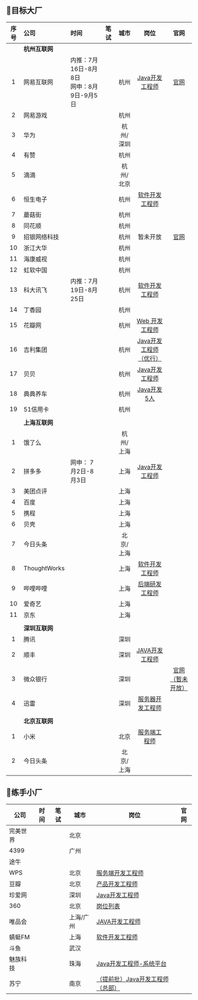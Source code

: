 

## :rocket:目标大厂

| 序号 | 公司           | 时间                                         | 笔试 |   城市    |                             岗位                             |                             官网                             |
| :--: | :------------- | :------------------------------------------- | :--- | :-------: | :----------------------------------------------------------: | :----------------------------------------------------------: |
|      | **杭州互联网** |                                              |      |           |                                                              |                                                              |
|  1   | 网易互联网     | 内推：7月16日-8月8日<br/>网申：8月9日-9月5日 |      |   杭州    | [Java开发工程师](https://campus.163.com/app/jobDetail/index?id=102) |   [官网](https://www.nowcoder.com/activity/campus2019/149)   |
|  2   | 网易游戏       |                                              |      |   杭州    |                                                              |                                                              |
|  3   | 华为           |                                              |      | 杭州/深圳 |                                                              |                                                              |
|  4   | 有赞           |                                              |      |   杭州    |                                                              |                                                              |
|  5   | 滴滴           |                                              |      | 杭州/北京 |                                                              |                                                              |
|  6   | 恒生电子       |                                              |      |   杭州    | [软件开发工程师](http://campus.hundsun.com/zpdetail/230193316?r=&p=&c=3301&d=&k=) |                                                              |
|  7   | 蘑菇街         |                                              |      |   杭州    |                                                              |                                                              |
|  8   | 同花顺         |                                              |      |   杭州    |                                                              |                                                              |
|  9   | 招银网络科技   |                                              |      |   杭州    |                           暂未开放                           | [官网](http://cmbnt.cmbchina.com/bulletin/cmbnt2018spring/index.html) |
|  10  | 浙江大华       |                                              |      |   杭州    |                                                              |                                                              |
|  11  | 海康威视       |                                              |      |   杭州    |                                                              |                                                              |
|  12  | 虹软中国       |                                              |      |   杭州    |                                                              |                                                              |
|  13  | 科大讯飞       | 内推：7月19日-8月25日                        |      |   杭州    | [软件开发工程师](https://iflytek.cheng95.com/position/detail?channel=2&id=22) |                                                              |
|  14  | 丁香园         |                                              |      |   杭州    |                                                              |                                                              |
|  15  | 花瓣网         |                                              |      |   杭州    | [Web 开发工程师](http://huaban.com/about/join_us/#web_developer) |                                                              |
|  16  | 吉利集团       |                                              |      |   杭州    | [Java开发工程师（优行）](http://campus.geely.com/home/webschool/xzlist?studentType=1#) |                                                              |
|  17  | 贝贝           |                                              |      |   杭州    | [Java开发工程师](http://campus.51job.com/beibei2018/position.html) |                                                              |
|  18  | 典典养车       |                                              |      |   杭州    |       [Java开发 5人](http://www.ddyc.com/jobs/1.html)        |                                                              |
|  19  | 51信用卡       |                                              |      |   杭州    |                                                              |                                                              |
|      |                |                                              |      |           |                                                              |                                                              |
|      | **上海互联网** |                                              |      |           |                                                              |                                                              |
|  1   | 饿了么         |                                              |      | 杭州/上海 |                                                              |                                                              |
|  2   | 拼多多         | 网申： 7月2日-8月3日                         |      |   上海    | [Java开发工程师](http://pinduoduo.zhiye.com/zpdetail/620197931) |                                                              |
|  3   | 美团点评       |                                              |      |   上海    |                                                              |                                                              |
|  4   | 百度           |                                              |      |   上海    |                                                              |                                                              |
|  5   | 携程           |                                              |      |   上海    |                                                              |                                                              |
|  6   | 贝壳           |                                              |      |   上海    |                                                              |                                                              |
|  7   | 今日头条       |                                              |      | 北京/上海 |                                                              |                                                              |
|  8   | ThoughtWorks   |                                              |      |   上海    | [软件开发工程师](https://join.thoughtworks.cn/recruitment_process#jobs) |                                                              |
|  9   | 哔哩哔哩       |                                              |      |   上海    | [后端研发工程师](http://campus.chinahr.com/2018/bilibili/index.html#t3) |                                                              |
|  10  | 爱奇艺         |                                              |      |   上海    |                                                              |                                                              |
|  11  | 京东           |                                              |      |   上海    |                                                              |                                                              |
|      |                |                                              |      |           |                                                              |                                                              |
|      | **深圳互联网** |                                              |      |           |                                                              |                                                              |
|  1   | 腾讯           |                                              |      |   深圳    |                                                              |                                                              |
|  2   | 顺丰           |                                              |      |   深圳    | [JAVA开发工程师](http://campus.sf-tech.com.cn/campusRecruitment/Jobinner1.html?p=29974628167) |                                                              |
|  3   | 微众银行       |                                              |      |   深圳    |                                                              |       [官网（暂未开放）](https://webank.cheng95.com/)        |
|  4   | 迅雷           |                                              |      |   深圳    | [服务器开发工程师](http://campus.xunlei.com/position.html?tab=1) |                                                              |
|      |                |                                              |      |           |                                                              |                                                              |
|      | **北京互联网** |                                              |      |           |                                                              |                                                              |
|  1   | 小米           |                                              |      |   北京    |    [服务端工程师](https://hr.xiaomi.com/campus/view/867)     |                                                              |
|  2   | 今日头条       |                                              |      | 北京/上海 |                                                              |                                                              |



## :helicopter:练手小厂

| 公司       | 时间                                         | 笔试 | 城市 | 岗位                                                         | 官网                                                   |
| ---------- | -------------------------------------------- | ---- | ---- | ------------------------------------------------------------ | -------------------------------------------------------- |
| 完美世界 |||北京|||
| 4399 |                                              |      | 广州 |                                                              |                                                          |
| 途牛 | | |  | | |
| WPS | | | 北京 | [服务端开发工程师](http://join.wps.cn/#/job/7f1c61bb-b8ad-447e-b14d-2354d35c486f?_k=ttbd4w) | |
| 豆瓣 | | | 北京 | [产品开发工程师](https://jobs.douban.com/jobs/campus/#position-cam_cpkf) | |
| 珍爱网 | | | 深圳 | [Java开发工程师](http://zhenai.zhiye.com/zpdetail/190143546) |  |
| 360 | | | 北京 | [岗位列表](http://campus.chinahr.com/2019/qihu360/job_intern.html) |  |
| 唯品会 | | | 上海/广州 | [JAVA开发工程师](http://campus.vip.com/rec_1.html) |  |
| 蜻蜓FM | | | 上海 | [软件开发工程师](http://sss.qingting.fm/campus/campus.html?v=4) |  |
| 斗鱼 | | | 武汉 |  |  |
| 魅族科技 | | | 珠海 | [Java开发工程师-系统平台](http://meizu.zhiye.com/zpdetail/230111011?p=1%5E37&c=-1&PageIndex=2) |  |
| 苏宁 | | | 南京 | [（提前批）Java开发工程师（总部）](http://campus.suning.cn/rps-web/ftl/campus/campusPositionDetail.htm?poId=9425) |  |